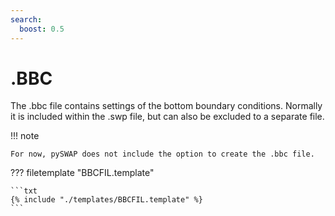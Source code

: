 ```yaml
---
search:
  boost: 0.5
---
```


# .BBC

The .bbc file contains settings of the bottom boundary conditions. Normally it is included within the .swp file, but can also be excluded to a separate file.

!!! note

    For now, pySWAP does not include the option to create the .bbc file.

??? filetemplate "BBCFIL.template"

    ```txt
    {% include "./templates/BBCFIL.template" %}
    ```
